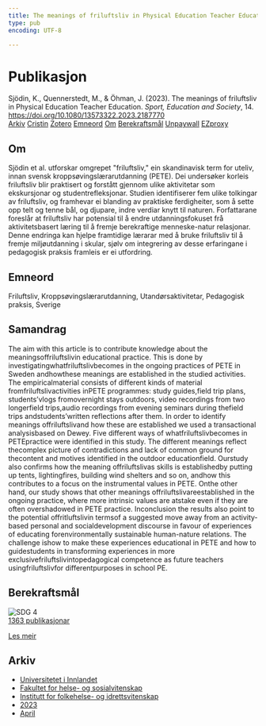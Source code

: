 ```yaml
---
title: The meanings of friluftsliv in Physical Education Teacher Education
type: pub
encoding: UTF-8

---
```

<h1>Publikasjon</h1>
<article id="csl-bib-container-Q778VJ4A" class="csl-bib-container">
  <div class="csl-bib-body"> <div class="csl-entry">Sjödin, K., Quennerstedt, M., &#38; Öhman, J. (2023). The meanings of friluftsliv in Physical Education Teacher Education. <i>Sport, Education and Society</i>, 14. <a href="https://doi.org/10.1080/13573322.2023.2187770">https://doi.org/10.1080/13573322.2023.2187770</a></div> </div>
  <div class="csl-bib-buttons">
    <a href="#taxonomy-article-Q778VJ4A" alt="archive" class="csl-bib-button">Arkiv</a>
    <a href="https://app.cristin.no/results/show.jsf?id=2140367" alt="Cristin" class="csl-bib-button">Cristin</a>
    <a href="http://zotero.org/groups/5881554/items/Q778VJ4A" alt="Zotero" class="csl-bib-button">Zotero</a>
    <a href="#keywords-article-Q778VJ4A" alt="keywords" class="csl-bib-button">Emneord</a>
    <a href="#about-article-Q778VJ4A" alt="about_pub" class="csl-bib-button">Om</a>
    <a href="#sdg-article-Q778VJ4A" alt="sdg" class="csl-bib-button">Berekraftsmål</a>
    <a href="https://doi.org/10.1080/13573322.2023.2187770" alt="Unpaywall" class="csl-bib-button">Unpaywall</a>
    <a href="https://doi.org/10.1080/13573322.2023.2187770" alt="EZproxy" class="csl-bib-button">EZproxy</a>
  </div>
  <div id="csl-bib-meta-container-Q778VJ4A"></div>
</article>
<div id="csl-bib-meta-Q778VJ4A" class="csl-bib-meta">
  <article id="about-article-Q778VJ4A" class="about_pub-article">
    <h1>Om</h1>
    Sjödin et al. utforskar omgrepet "friluftsliv," ein skandinavisk term for uteliv, innan svensk kroppsøvingslærarutdanning (PETE). Dei undersøker korleis friluftsliv blir praktisert og forstått gjennom ulike aktivitetar som ekskursjonar og studentrefleksjonar. Studien identifiserer fem ulike tolkingar av friluftsliv, og framhevar ei blanding av praktiske ferdigheiter, som å sette opp telt og tenne bål, og djupare, indre verdiar knytt til naturen. Forfattarane foreslår at friluftsliv har potensial til å endre utdanningsfokuset frå aktivitetsbasert læring til å fremje berekraftige menneske-natur relasjonar. Denne endringa kan hjelpe framtidige lærarar med å bruke friluftsliv til å fremje miljøutdanning i skular, sjølv om integrering av desse erfaringane i pedagogisk praksis framleis er ei utfordring.
  </article>
  <article id="keywords-article-Q778VJ4A" class="keywords-article">
    <h1>Emneord</h1>
    Friluftsliv, Kroppsøvingslærarutdanning, Utandørsaktivitetar, Pedagogisk praksis, Sverige
  </article>
  <article id="abstract-article-Q778VJ4A" class="abstract-article">
    <h1>Samandrag</h1>
    The aim with this article is to contribute knowledge about the meaningsoffriluftslivin educational practice. This is done by investigatingwhatfriluftslivbecomes in the ongoing practices of PETE in Sweden andhowthese meanings are established in the studied activities. The empiricalmaterial consists of different kinds of material fromfriluftslivactivities inPETE programmes: study guides,field trip plans, students’vlogs fromovernight stays outdoors, video recordings from two longerfield trips,audio recordings from evening seminars during thefield trips andstudents’written reflections after them. In order to identify meanings offriluftslivand how these are established we used a transactional analysisbased on Dewey. Five different ways of whatfriluftslivbecomes in PETEpractice were identified in this study. The different meanings reflect thecomplex picture of contradictions and lack of common ground for thecontent and motives identified in the outdoor educationfield. Ourstudy also confirms how the meaning offriluftslivas skills is establishedby putting up tents, lightingfires, building wind shelters and so on, andhow this contributes to a focus on the instrumental values in PETE. Onthe other hand, our study shows that other meanings offriluftslivareestablished in the ongoing practice, where more intrinsic values are atstake even if they are often overshadowed in PETE practice. Inconclusion the results also point to the potential offritluftslivin termsof a suggested move away from an activity-based personal and socialdevelopment discourse in favour of experiences of educating forenvironmentally sustainable human-nature relations. The challenge ishow to make these experiences educational in PETE and how to guidestudents in transforming experiences in more exclusivefriluftslivintopedagogical competence as future teachers usingfriluftslivfor differentpurposes in school PE.
  </article>
  <article id="sdg-article-Q778VJ4A" class="sdg-article">
    <h1>Berekraftsmål</h1>
    <div class="sdg-container"><div id="sdg4" class="sdg">
        <img src="{{< params subfolder >}}images/sdg/sdg04_nn.png" class="image" alt="SDG 4">
        <div class="sdg-overlay">
          <a href="{{< params subfolder >}}nn/archive/?sdg=4#archive" class="sdg-publication-count"><span>1363</span> publikasjonar</a>
          <p><a href="https://fn.no/om-fn/fns-baerekraftsmaal/god-utdanning?lang=nno-NO" class="sdg-read-more">Les meir</a></p>
        </div>
      </div></div>
  </article>
  <article id="taxonomy-article-Q778VJ4A" class="taxonomy-article">
    <h1>Arkiv</h1>
    <ul>
      <li><a href="{{< params subfolder >}}nn/archive/?key=3DCRN523">Universitetet i Innlandet</a></li>
      <li><a href="{{< params subfolder >}}nn/archive/?key=IDKFS3MX">Fakultet for helse- og sosialvitenskap</a></li>
      <li><a href="{{< params subfolder >}}nn/archive/?key=FJXE3Z8X">Institutt for folkehelse- og idrettsvitenskap</a></li>
      <li><a href="{{< params subfolder >}}nn/archive/?key=5HKEZMYN">2023</a></li>
      <li><a href="{{< params subfolder >}}nn/archive/?key=MF84FCAN">April</a></li>
    </ul>
  </article>
</div>
